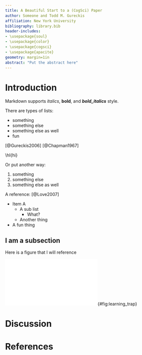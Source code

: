 ```yaml
---
title: A Beautiful Start to a (CogSci) Paper
author: Someone and Todd M. Gureckis
affiliation: New York University
bibliography: library.bib
header-includes:
- \usepackage{soul}
- \usepackage{color}
- \usepackage{cogsci}
- \usepackage{apacite}
geometry: margin=1in
abstract: "Put the abstract here"
---
```


# Introduction

Markdown supports _italics_, __bold__, and ___bold_italics___ style.

There are types of lists:

- something  
- something else  
- something else as well  
- fun

[@Gureckis2006]
[@Chapman1967]

\hl{hi}

Or put another way:

1. something  
1. something else  
1. something else as well  

<!--
 This is a comment.  Using the AcademicMarkdownThis is a comment 
-->

A reference: [@Love2007]

* Item A
    - A sub list
        + What?
    - Another thing
* A fun thing

## I am a subsection

Here is a figure that I will reference

![This is my figure caption](figures/learning_trap.pdf){#fig:learning_trap}


# Discussion

# References